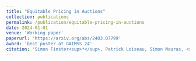 ```yaml
---
title: "Equitable Pricing in Auctions"
collection: publications
permalink: /publication/equitable-pricing-in-auctions
date: 2024-01-01
venue: 'Working paper'
paperurl: 'https://arxiv.org/abs/2403.07799'
award: 'best poster at GAIMSS 24'
citation: 'Simon Finster<sup>*</sup>, Patrick Loiseau, Simon Mauras, <strong>Mathieu Molina<sup>*</sup></strong>, Bary Pradelski'
---
```

